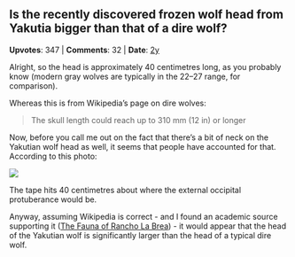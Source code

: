 ## Is the recently discovered frozen wolf head from Yakutia bigger than that of a dire wolf?
    
**Upvotes**: 347 | **Comments**: 32 | **Date**: [2y](https://www.quora.com/Is-the-recently-discovered-frozen-wolf-head-from-Yakutia-bigger-than-that-of-a-dire-wolf/answer/Gary-Meaney)

Alright, so the head is approximately 40 centimetres long, as you probably know (modern gray wolves are typically in the 22–27 range, for comparison).

Whereas this is from Wikipedia’s page on dire wolves:

> The skull length could reach up to 310 mm (12 in) or longer

Now, before you call me out on the fact that there’s a bit of neck on the Yakutian wolf head as well, it seems that people have accounted for that. According to this photo:

![](https://qph.fs.quoracdn.net/main-qimg-e5204c76f795641a22dbbe33362e9d82-lq)

The tape hits 40 centimetres about where the external occipital protuberance would be.

Anyway, assuming Wikipedia is correct - and I found an academic source supporting it ([The Fauna of Rancho La Brea](https://archive.org/stream/faunaofrancholab02merr/faunaofrancholab02merr_djvu.txt "archive.org")) - it would appear that the head of the Yakutian wolf is significantly larger than the head of a typical dire wolf.

